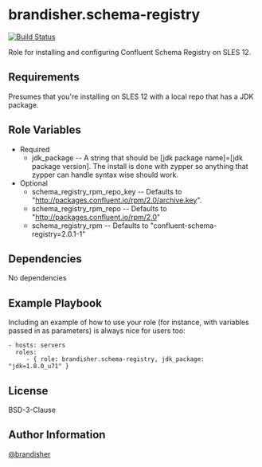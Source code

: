 brandisher.schema-registry
=========
[![Build Status](https://travis-ci.org/brandisher/ansible-role-schema-registry.svg?branch=master)](https://travis-ci.org/brandisher/ansible-role-schema-registry)

Role for installing and configuring Confluent Schema Registry on SLES 12.

Requirements
------------

Presumes that you're installing on SLES 12 with a local repo that has a JDK package.

Role Variables
--------------

* Required
    * jdk\_package -- A string that should be [jdk package name]=[jdk package version].  The install is done with zypper so anything that zypper can handle syntax wise should work.
* Optional
    * schema\_registry\_rpm\_repo\_key -- Defaults to "http://packages.confluent.io/rpm/2.0/archive.key".
    * schema\_registry\_rpm\_repo -- Defaults to "http://packages.confluent.io/rpm/2.0"
    * schema\_registry\_rpm -- Defaults to "confluent-schema-registry=2.0.1-1"

Dependencies
------------

No dependencies

Example Playbook
----------------

Including an example of how to use your role (for instance, with variables passed in as parameters) is always nice for users too:

    - hosts: servers
      roles:
         - { role: brandisher.schema-registry, jdk_package: "jdk=1.8.0_u71" }

License
-------

BSD-3-Clause

Author Information
------------------

[@brandisher](https://github.com/brandisher)
